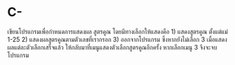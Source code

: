 # C-
เขียนโปรแกรมเพื่อกำหนดการแสดงผล สูตรคูณ โดยมีทางเลือกให้แสดงคือ 1) แสดงสูตรคูณ ตั้งแต่แม่ 1-25 2) แสดงผลสูตรคูณตามตัวเลขที่เรากรอก 3) ออกจากโปรแกรม ซึ่งหากยังไม่เลือก 3 เมื่อแสดงผลแต่ละตัวเลือกเสร็จแล้ว ให้กลับมาที่เมนูแสดงตัวเลือกสูตรคูณอีกครั้ง หากเลือกเมนู 3 จึงจะจบโปรแกรม
